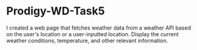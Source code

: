 # Prodigy-WD-Task5

I created a web page that fetches weather data from a weather API based on the user's location or a user-inputted location. Display the current weather conditions, temperature, and other relevant information.
